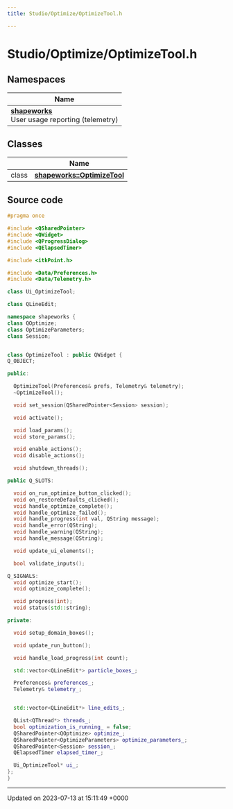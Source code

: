 ```yaml
---
title: Studio/Optimize/OptimizeTool.h

---
```


# Studio/Optimize/OptimizeTool.h



## Namespaces

| Name           |
| -------------- |
| **[shapeworks](../Namespaces/namespaceshapeworks.md)** <br>User usage reporting (telemetry)  |

## Classes

|                | Name           |
| -------------- | -------------- |
| class | **[shapeworks::OptimizeTool](../Classes/classshapeworks_1_1OptimizeTool.md)**  |




## Source code

```cpp
#pragma once

#include <QSharedPointer>
#include <QWidget>
#include <QProgressDialog>
#include <QElapsedTimer>

#include <itkPoint.h>

#include <Data/Preferences.h>
#include <Data/Telemetry.h>

class Ui_OptimizeTool;

class QLineEdit;

namespace shapeworks {
class QOptimize;
class OptimizeParameters;
class Session;


class OptimizeTool : public QWidget {
Q_OBJECT;

public:

  OptimizeTool(Preferences& prefs, Telemetry& telemetry);
  ~OptimizeTool();

  void set_session(QSharedPointer<Session> session);

  void activate();

  void load_params();
  void store_params();

  void enable_actions();
  void disable_actions();

  void shutdown_threads();

public Q_SLOTS:

  void on_run_optimize_button_clicked();
  void on_restoreDefaults_clicked();
  void handle_optimize_complete();
  void handle_optimize_failed();
  void handle_progress(int val, QString message);
  void handle_error(QString);
  void handle_warning(QString);
  void handle_message(QString);

  void update_ui_elements();

  bool validate_inputs();

Q_SIGNALS:
  void optimize_start();
  void optimize_complete();

  void progress(int);
  void status(std::string);

private:

  void setup_domain_boxes();

  void update_run_button();

  void handle_load_progress(int count);

  std::vector<QLineEdit*> particle_boxes_;

  Preferences& preferences_;
  Telemetry& telemetry_;


  std::vector<QLineEdit*> line_edits_;

  QList<QThread*> threads_;
  bool optimization_is_running_ = false;
  QSharedPointer<QOptimize> optimize_;
  QSharedPointer<OptimizeParameters> optimize_parameters_;
  QSharedPointer<Session> session_;
  QElapsedTimer elapsed_timer_;

  Ui_OptimizeTool* ui_;
};
}
```


-------------------------------

Updated on 2023-07-13 at 15:11:49 +0000

